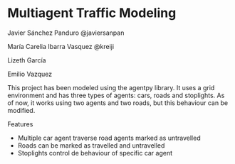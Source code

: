 # Multiagent Traffic Modeling
Javier Sánchez Panduro @javiersanpan

María Carelia Ibarra Vasquez @kreiji

Lizeth García

Emilio Vazquez

This project has been modeled using the agentpy library. It uses a grid environment and has three types of agents: cars, roads and stoplights. As of now, it works using two agents and two roads, but this behaviour can be modified.

Features
* Multiple car agent traverse road agents marked as untravelled
* Roads can be marked as travelled and untravelled
* Stoplights control de behaviour of specific car agent
